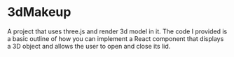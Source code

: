 # 3dMakeup
A project that uses three.js and render 3d model in it. 
The code I provided is a basic outline of how you can implement a React component that displays a 3D object and allows the user to open and close its lid.
